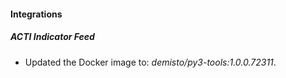 #### Integrations
##### ACTI Indicator Feed
- Updated the Docker image to: *demisto/py3-tools:1.0.0.72311*.
